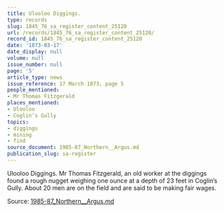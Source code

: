 ```yaml
---
title: Ulooloo Diggings.
type: records
slug: 1845_76_sa_register_content_25120
url: /records/1845_76_sa_register_content_25120/
record_id: 1845_76_sa_register_content_25120
date: '1873-03-17'
date_display: null
volume: null
issue_number: null
page: '5'
article_type: news
issue_reference: 17 March 1873, page 5
people_mentioned:
- Mr Thomas Fitzgerald
places_mentioned:
- Ulooloo
- Coglin’s Gully
topics:
- diggings
- mining
- find
source_document: 1985-87_Northern__Argus.md
publication_slug: sa-register
---
```


Ulooloo Diggings.  Mr Thomas Fitzgerald, an old worker at the diggings found a rough nugget weighing one ounce at a depth of 23 feet in Coglin’s Gully.  About 20 men are on the field and are said to be making fair wages.

Source: [1985-87_Northern__Argus.md](/downloads/markdown/1985-87_Northern__Argus.md)
